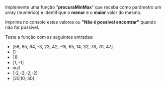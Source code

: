 Implemente uma função "**procuraMinMax**" que receba como parâmetro um array (numérico) e identifique o **menor** e o **maior** valor do mesmo.

Imprima no console estes valores ou **"Não é possível encontrar"** quando não for possível.

Teste a função com as seguintes entradas:

-   [56, 65, 64, -3, 23, 42, -15, 65, 14, 32, 78, 70, 47]
-   []
-   [1]
-   [1, -1]
-   null
-   [-2,-2,-2,-2]
-   [20,10, 30]
